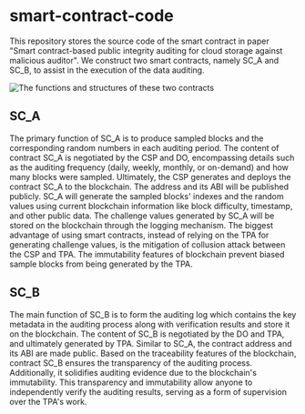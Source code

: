 # smart-contract-code
This repository stores the source code of the smart contract in paper "Smart contract-based public integrity auditing for cloud storage against malicious auditor". We construct two smart contracts, namely SC_A and SC_B, to assist in the execution of the data auditing.

![The functions and structures of these two contracts](https://github.com/Gannan02/smart-contract-code/blob/main/smart%contract.png)

## SC_A
The primary function of SC_A is to produce sampled blocks and the corresponding random numbers in each auditing period. The content of contract SC_A is negotiated by the CSP and DO, encompassing details such as the auditing frequency (daily, weekly, monthly, or on-demand) and how many blocks were sampled. Ultimately, the CSP generates and deploys the contract SC_A to the blockchain. The address and its ABI will be published publicly. SC_A will generate the sampled blocks' indexes and the random values using current blockchain information like block difficulty, timestamp, and other public data. The challenge values generated by SC_A will be stored on the blockchain through the logging mechanism. The biggest advantage of using smart contracts, instead of relying on the TPA for generating challenge values, is the mitigation of collusion attack between the CSP and TPA. The immutability features of blockchain prevent biased sample blocks from being generated by the TPA.

## SC_B
The main function of SC_B is to form the auditing log which contains the key metadata in the auditing process along with verification results and store it on the blockchain. The content of SC_B is negotiated by the DO and TPA, and ultimately generated by TPA. Similar to SC_A, the contract address and its ABI are made public. Based on the traceability features of the blockchain, contract SC_B ensures the transparency of the auditing process. Additionally, it solidifies auditing evidence due to the blockchain's immutability. This transparency and immutability allow anyone to independently verify the auditing results, serving as a form of supervision over the TPA's work.
